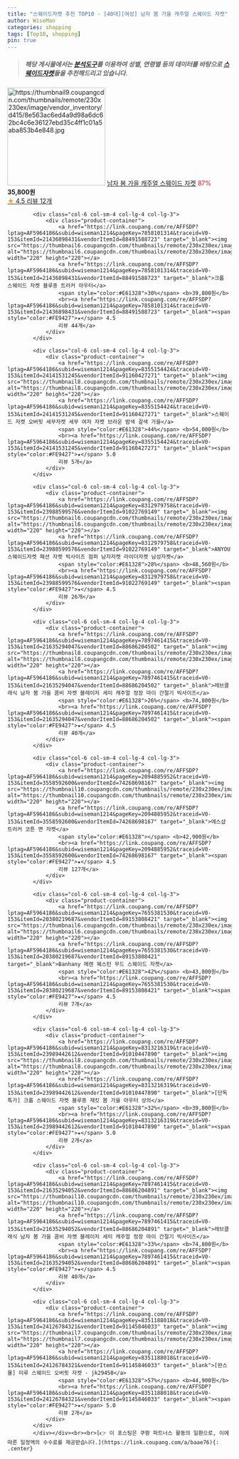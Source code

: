 ```yaml
---
title: "스웨이드자켓 추천 TOP10 - [40대][여성] 남자 봄 가을 캐주얼 스웨이드 자켓"
author: WiseMan
categories: shopping
tags: [Top10, shopping]
pin: true
---
```


> ##### 해당 게시물에서는 [**분석도구**](https://itemscout.io/)를 이용하여 **성별**, **연령별** 등의 데이터를 바탕으로 [**스웨이드자켓**](https://link.coupang.com/a/baae76)들을 추천해드리고 있습니다.
<div class="container"><div class="row">
            <div class="col-6 col-sm-4 col-lg-4 col-lg-3">
                <div class="product-container">
                    <a href="https://link.coupang.com/re/AFFSDP?lptag=AF5964186&subid=wiseman1214&pageKey=8370718361&traceid=V0-153&itemId=24189033418&vendorItemId=91231269431" target="_blank"><img src="https://thumbnail9.coupangcdn.com/thumbnails/remote/230x230ex/image/vendor_inventory/d415/8e563ac6ed4a9d98a6dc62bc4c6e36127ebd35c4ff1c01a5aba853b4e848.jpg" alt="https://thumbnail9.coupangcdn.com/thumbnails/remote/230x230ex/image/vendor_inventory/d415/8e563ac6ed4a9d98a6dc62bc4c6e36127ebd35c4ff1c01a5aba853b4e848.jpg" width="220" height="220"></a>
                    <a href="https://link.coupang.com/re/AFFSDP?lptag=AF5964186&subid=wiseman1214&pageKey=8370718361&traceid=V0-153&itemId=24189033418&vendorItemId=91231269431" target="_blank">남자 봄 가을 캐주얼 스웨이드 자켓</a>
                    <span style="color:#E61328">87%</span> <b>35,800원</b>
                    <br><a href="https://link.coupang.com/re/AFFSDP?lptag=AF5964186&subid=wiseman1214&pageKey=8370718361&traceid=V0-153&itemId=24189033418&vendorItemId=91231269431" target="_blank"><span style="color:#FE9427">★</span> 4.5
                    리뷰 12개</a>
                </div>
            </div>
            
            <div class="col-6 col-sm-4 col-lg-4 col-lg-3">
                <div class="product-container">
                    <a href="https://link.coupang.com/re/AFFSDP?lptag=AF5964186&subid=wiseman1214&pageKey=7858101314&traceid=V0-153&itemId=21436898431&vendorItemId=88491588723" target="_blank"><img src="https://thumbnail6.coupangcdn.com/thumbnails/remote/230x230ex/image/vendor_inventory/1e9d/262056486f02249b9f2efe4b5ecc4c66f51940598cfcb261925912927d39.jpg" alt="https://thumbnail6.coupangcdn.com/thumbnails/remote/230x230ex/image/vendor_inventory/1e9d/262056486f02249b9f2efe4b5ecc4c66f51940598cfcb261925912927d39.jpg" width="220" height="220"></a>
                    <a href="https://link.coupang.com/re/AFFSDP?lptag=AF5964186&subid=wiseman1214&pageKey=7858101314&traceid=V0-153&itemId=21436898431&vendorItemId=88491588723" target="_blank">크롭 스웨이드 자켓 블루종 트러커 아우터</a>
                    <span style="color:#E61328">30%</span> <b>39,800원</b>
                    <br><a href="https://link.coupang.com/re/AFFSDP?lptag=AF5964186&subid=wiseman1214&pageKey=7858101314&traceid=V0-153&itemId=21436898431&vendorItemId=88491588723" target="_blank"><span style="color:#FE9427">★</span> 4.5
                    리뷰 44개</a>
                </div>
            </div>
            
            <div class="col-6 col-sm-4 col-lg-4 col-lg-3">
                <div class="product-container">
                    <a href="https://link.coupang.com/re/AFFSDP?lptag=AF5964186&subid=wiseman1214&pageKey=8355154424&traceid=V0-153&itemId=24141531245&vendorItemId=91160427271" target="_blank"><img src="https://thumbnail8.coupangcdn.com/thumbnails/remote/230x230ex/image/vendor_inventory/9bc2/620f9378a4d514bf04fef74dc35fdd0730002db6e935ac4449b4efd0636e.png" alt="https://thumbnail8.coupangcdn.com/thumbnails/remote/230x230ex/image/vendor_inventory/9bc2/620f9378a4d514bf04fef74dc35fdd0730002db6e935ac4449b4efd0636e.png" width="220" height="220"></a>
                    <a href="https://link.coupang.com/re/AFFSDP?lptag=AF5964186&subid=wiseman1214&pageKey=8355154424&traceid=V0-153&itemId=24141531245&vendorItemId=91160427271" target="_blank">스웨이드 자켓 오버핏 세무자켓 세무 여자 자켓 브라운 밤색 갈색 가을</a>
                    <span style="color:#E61328">44%</span> <b>54,000원</b>
                    <br><a href="https://link.coupang.com/re/AFFSDP?lptag=AF5964186&subid=wiseman1214&pageKey=8355154424&traceid=V0-153&itemId=24141531245&vendorItemId=91160427271" target="_blank"><span style="color:#FE9427">★</span> 5.0
                    리뷰 5개</a>
                </div>
            </div>
            
            <div class="col-6 col-sm-4 col-lg-4 col-lg-3">
                <div class="product-container">
                    <a href="https://link.coupang.com/re/AFFSDP?lptag=AF5964186&subid=wiseman1214&pageKey=8312979758&traceid=V0-153&itemId=23988599576&vendorItemId=91022769149" target="_blank"><img src="https://thumbnail6.coupangcdn.com/thumbnails/remote/230x230ex/image/vendor_inventory/a97b/19e458b4a7fa248c60605ced41cfee82da97c3c16d53c0784e454f804a7a.jpg" alt="https://thumbnail6.coupangcdn.com/thumbnails/remote/230x230ex/image/vendor_inventory/a97b/19e458b4a7fa248c60605ced41cfee82da97c3c16d53c0784e454f804a7a.jpg" width="220" height="220"></a>
                    <a href="https://link.coupang.com/re/AFFSDP?lptag=AF5964186&subid=wiseman1214&pageKey=8312979758&traceid=V0-153&itemId=23988599576&vendorItemId=91022769149" target="_blank">ANYOU 스웨이드자켓 패션 자켓 빅사이즈 점퍼 남자자켓 라이더자켓 남성자켓</a>
                    <span style="color:#E61328">28%</span> <b>48,560원</b>
                    <br><a href="https://link.coupang.com/re/AFFSDP?lptag=AF5964186&subid=wiseman1214&pageKey=8312979758&traceid=V0-153&itemId=23988599576&vendorItemId=91022769149" target="_blank"><span style="color:#FE9427">★</span> 4.5
                    리뷰 26개</a>
                </div>
            </div>
            
            <div class="col-6 col-sm-4 col-lg-4 col-lg-3">
                <div class="product-container">
                    <a href="https://link.coupang.com/re/AFFSDP?lptag=AF5964186&subid=wiseman1214&pageKey=7897461415&traceid=V0-153&itemId=21635294047&vendorItemId=88686204502" target="_blank"><img src="https://thumbnail8.coupangcdn.com/thumbnails/remote/230x230ex/image/vendor_inventory/c1e9/58c05cdf7131b42fa565df85e0f53d578c436eca550cca1069b71d19e44a.jpg" alt="https://thumbnail8.coupangcdn.com/thumbnails/remote/230x230ex/image/vendor_inventory/c1e9/58c05cdf7131b42fa565df85e0f53d578c436eca550cca1069b71d19e44a.jpg" width="220" height="220"></a>
                    <a href="https://link.coupang.com/re/AFFSDP?lptag=AF5964186&subid=wiseman1214&pageKey=7897461415&traceid=V0-153&itemId=21635294047&vendorItemId=88686204502" target="_blank">레브클래식 남자 봄 가을 콤비 자켓 블레이저 세미 캐주얼 정장 마이 간절기 빅사이즈</a>
                    <span style="color:#E61328">26%</span> <b>74,800원</b>
                    <br><a href="https://link.coupang.com/re/AFFSDP?lptag=AF5964186&subid=wiseman1214&pageKey=7897461415&traceid=V0-153&itemId=21635294047&vendorItemId=88686204502" target="_blank"><span style="color:#FE9427">★</span> 4.5
                    리뷰 40개</a>
                </div>
            </div>
            
            <div class="col-6 col-sm-4 col-lg-4 col-lg-3">
                <div class="product-container">
                    <a href="https://link.coupang.com/re/AFFSDP?lptag=AF5964186&subid=wiseman1214&pageKey=2094885952&traceid=V0-153&itemId=3558592600&vendorItemId=74268698167" target="_blank"><img src="https://thumbnail10.coupangcdn.com/thumbnails/remote/230x230ex/image/vendor_inventory/b13c/8c80c7e4f9b55a3328f2b9448a920edc21b1c440a0dd412977ad3e92ec00.jpg" alt="https://thumbnail10.coupangcdn.com/thumbnails/remote/230x230ex/image/vendor_inventory/b13c/8c80c7e4f9b55a3328f2b9448a920edc21b1c440a0dd412977ad3e92ec00.jpg" width="220" height="220"></a>
                    <a href="https://link.coupang.com/re/AFFSDP?lptag=AF5964186&subid=wiseman1214&pageKey=2094885952&traceid=V0-153&itemId=3558592600&vendorItemId=74268698167" target="_blank">에스샵 트러커 코튼 면 자켓</a>
                    <span style="color:#E61328"></span> <b>42,900원</b>
                    <br><a href="https://link.coupang.com/re/AFFSDP?lptag=AF5964186&subid=wiseman1214&pageKey=2094885952&traceid=V0-153&itemId=3558592600&vendorItemId=74268698167" target="_blank"><span style="color:#FE9427">★</span> 4.5
                    리뷰 127개</a>
                </div>
            </div>
            
            <div class="col-6 col-sm-4 col-lg-4 col-lg-3">
                <div class="product-container">
                    <a href="https://link.coupang.com/re/AFFSDP?lptag=AF5964186&subid=wiseman1214&pageKey=7655381530&traceid=V0-153&itemId=20380219687&vendorItemId=89153808421" target="_blank"><img src="https://thumbnail6.coupangcdn.com/thumbnails/remote/230x230ex/image/vendor_inventory/4b98/414ece669f974cd381034d9c2fe18cc9bbc20f9fd50b917553d9e97fd8dd.png" alt="https://thumbnail6.coupangcdn.com/thumbnails/remote/230x230ex/image/vendor_inventory/4b98/414ece669f974cd381034d9c2fe18cc9bbc20f9fd50b917553d9e97fd8dd.png" width="220" height="220"></a>
                    <a href="https://link.coupang.com/re/AFFSDP?lptag=AF5964186&subid=wiseman1214&pageKey=7655381530&traceid=V0-153&itemId=20380219687&vendorItemId=89153808421" target="_blank">Banhany 메렌 웨스턴 무드 스웨이드 자켓</a>
                    <span style="color:#E61328">42%</span> <b>43,800원</b>
                    <br><a href="https://link.coupang.com/re/AFFSDP?lptag=AF5964186&subid=wiseman1214&pageKey=7655381530&traceid=V0-153&itemId=20380219687&vendorItemId=89153808421" target="_blank"><span style="color:#FE9427">★</span> 4.5
                    리뷰 7개</a>
                </div>
            </div>
            
            <div class="col-6 col-sm-4 col-lg-4 col-lg-3">
                <div class="product-container">
                    <a href="https://link.coupang.com/re/AFFSDP?lptag=AF5964186&subid=wiseman1214&pageKey=8313216319&traceid=V0-153&itemId=23989442612&vendorItemId=91010447890" target="_blank"><img src="https://thumbnail8.coupangcdn.com/thumbnails/remote/230x230ex/image/vendor_inventory/bf2b/bb98ac16c1ea8e750460d30bda7d728b654bedbca3e05b0492d8f29af9fc.jpg" alt="https://thumbnail8.coupangcdn.com/thumbnails/remote/230x230ex/image/vendor_inventory/bf2b/bb98ac16c1ea8e750460d30bda7d728b654bedbca3e05b0492d8f29af9fc.jpg" width="220" height="220"></a>
                    <a href="https://link.coupang.com/re/AFFSDP?lptag=AF5964186&subid=wiseman1214&pageKey=8313216319&traceid=V0-153&itemId=23989442612&vendorItemId=91010447890" target="_blank">[단독특가] 크롭 스웨이드 자켓 블루종 재킷 봄 가을 아우터 상의</a>
                    <span style="color:#E61328">32%</span> <b>39,800원</b>
                    <br><a href="https://link.coupang.com/re/AFFSDP?lptag=AF5964186&subid=wiseman1214&pageKey=8313216319&traceid=V0-153&itemId=23989442612&vendorItemId=91010447890" target="_blank"><span style="color:#FE9427">★</span> 5.0
                    리뷰 2개</a>
                </div>
            </div>
            
            <div class="col-6 col-sm-4 col-lg-4 col-lg-3">
                <div class="product-container">
                    <a href="https://link.coupang.com/re/AFFSDP?lptag=AF5964186&subid=wiseman1214&pageKey=7897461415&traceid=V0-153&itemId=21635294052&vendorItemId=88686204891" target="_blank"><img src="https://thumbnail10.coupangcdn.com/thumbnails/remote/230x230ex/image/vendor_inventory/763c/e8c2410b42f3b8fb1da3b62f9d7093d490b66794bd0e981293717dc7374f.jpg" alt="https://thumbnail10.coupangcdn.com/thumbnails/remote/230x230ex/image/vendor_inventory/763c/e8c2410b42f3b8fb1da3b62f9d7093d490b66794bd0e981293717dc7374f.jpg" width="220" height="220"></a>
                    <a href="https://link.coupang.com/re/AFFSDP?lptag=AF5964186&subid=wiseman1214&pageKey=7897461415&traceid=V0-153&itemId=21635294052&vendorItemId=88686204891" target="_blank">레브클래식 남자 봄 가을 콤비 자켓 블레이저 세미 캐주얼 정장 마이 간절기 빅사이즈</a>
                    <span style="color:#E61328">33%</span> <b>74,800원</b>
                    <br><a href="https://link.coupang.com/re/AFFSDP?lptag=AF5964186&subid=wiseman1214&pageKey=7897461415&traceid=V0-153&itemId=21635294052&vendorItemId=88686204891" target="_blank"><span style="color:#FE9427">★</span> 4.5
                    리뷰 40개</a>
                </div>
            </div>
            
            <div class="col-6 col-sm-4 col-lg-4 col-lg-3">
                <div class="product-container">
                    <a href="https://link.coupang.com/re/AFFSDP?lptag=AF5964186&subid=wiseman1214&pageKey=8351188018&traceid=V0-153&itemId=24126784321&vendorItemId=91145846033" target="_blank"><img src="https://thumbnail7.coupangcdn.com/thumbnails/remote/230x230ex/image/vendor_inventory/2e31/cb8fea44d319c7a0b04773a0a3a1235f1f5034363447601e7642bcb566e8.jpg" alt="https://thumbnail7.coupangcdn.com/thumbnails/remote/230x230ex/image/vendor_inventory/2e31/cb8fea44d319c7a0b04773a0a3a1235f1f5034363447601e7642bcb566e8.jpg" width="220" height="220"></a>
                    <a href="https://link.coupang.com/re/AFFSDP?lptag=AF5964186&subid=wiseman1214&pageKey=8351188018&traceid=V0-153&itemId=24126784321&vendorItemId=91145846033" target="_blank">[완스몰] 미루 스웨이드 오버핏 자켓 - jk29458</a>
                    <span style="color:#E61328">57%</span> <b>44,900원</b>
                    <br><a href="https://link.coupang.com/re/AFFSDP?lptag=AF5964186&subid=wiseman1214&pageKey=8351188018&traceid=V0-153&itemId=24126784321&vendorItemId=91145846033" target="_blank"><span style="color:#FE9427">★</span> 5.0
                    리뷰 2개</a>
                </div>
            </div>
            </div></div><br><br>[👉 이 포스팅은 쿠팡 파트너스 활동의 일환으로, 이에 따른 일정액의 수수료를 제공받습니다.](https://link.coupang.com/a/baae76){: .center}